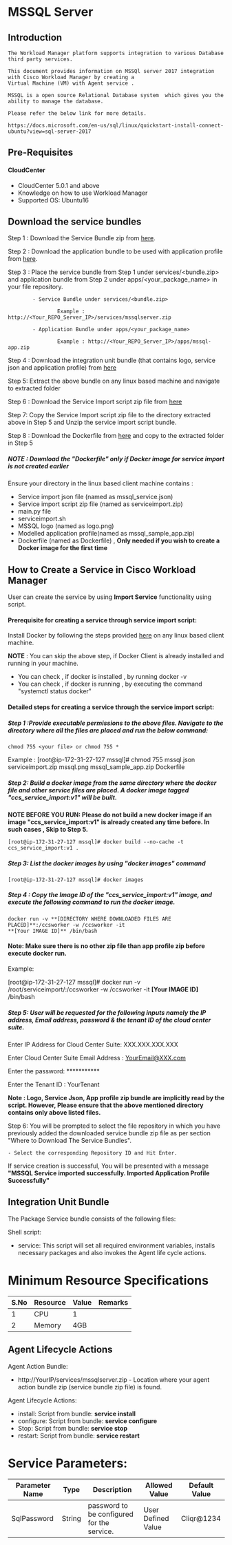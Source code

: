 
# MSSQL Server

## Introduction

    The Workload Manager platform supports integration to various Database third party services.

    This document provides information on MSSQl server 2017 integration with Cisco Workload Manager by creating a 
    Virtual Machine (VM) with Agent service .

    MSSQL is a open source Relational Database system  which gives you the ability to manage the database.

    Please refer the below link for more details.

    https://docs.microsoft.com/en-us/sql/linux/quickstart-install-connect-ubuntu?view=sql-server-2017

## Pre-Requisites
#### CloudCenter
- CloudCenter 5.0.1 and above
- Knowledge on how to use Workload Manager
- Supported OS: Ubuntu16


## Download the service bundles

 Step 1 : Download the Service Bundle zip from [here](https://github.com/datacenter/cloudcentersuite/raw/master/Content/Databases/MSSQL/WorkloadManager/ServiceBundle/mssqlserver.zip). 
   
 Step 2 : Download the application bundle to be used with application profile from [here](https://github.com/datacenter/cloudcentersuite/raw/master/Content/Databases/MSSQL/WorkloadManager/ApplicationProfiles/artifacts/mssql-app.zip).
   
 Step 3 : Place the service bundle from Step 1 under services/<bundle.zip> and application bundle from Step 2 under apps/<your_package_name> in your file repository.
          
            - Service Bundle under services/<bundle.zip>
                    
                    Example : http://<Your_REPO_Server_IP>/services/mssqlserver.zip 
    
            - Application Bundle under apps/<your_package_name>	
            
                    Example : http://<Your_REPO_Server_IP>/apps/mssql-app.zip
   
 Step 4 : Download the integration unit bundle (that contains logo, service json and application profile) from [here](https://github.com/datacenter/cloudcentersuite/raw/master/Content/Databases/MSSQL/WorkloadManager/mssql_iu.zip)
 
 Step 5: Extract the above bundle on any linux based machine and navigate to extracted folder

 Step 6 : Download the Service Import script zip file from [here](https://github.com/datacenter/cloudcentersuite/raw/master/Content/Scripts/serviceimport.zip) 
 
 Step 7: Copy the Service Import script zip file to the directory extracted above in Step 5 and Unzip the service import script bundle.

 Step 8 : Download the Dockerfile from [here](https://github.com/datacenter/cloudcentersuite/raw/master/Content/dockerimages/Dockerfile) and copy to the extracted folder in Step 5
 
 ##### NOTE : Download the "Dockerfile" only if Docker image for service import is not created earlier
   
 Ensure your directory in the linux based client machine contains :

- Service import json file (named as mssql_service.json)
- Service import script zip file (named as serviceimport.zip)
- main.py file
- serviceimport.sh
- MSSQL logo (named as logo.png)
- Modelled application profile(named as mssql_sample_app.zip)
- Dockerfile (named as Dockerfile) , **Only needed if you wish to create a Docker image for the first time**
   
## How to Create a Service in Cisco Workload Manager

User can create the service by using **Import Service** functionality using script.

#### Prerequisite for creating a service through service import script:

Install Docker by following the steps provided [here](https://github.com/datacenter/cloudcentersuite/raw/master/Content/dockerimages/Steps%20for%20Installation%20of%20Docker%20CE%20on%20CentOS7_V2.docx) on any linux based client machine.

**NOTE** : You can skip the above step, if Docker Client is already installed and running in your machine. 
- You can check , if docker is installed , by running docker -v
- You can check , if docker is running , by executing the command "systemctl status docker"
  
#### Detailed steps for creating a service through the service import script:

##### Step 1 :Provide executable permissions to the above files. Navigate to the directory where all the files are placed and run the below command:
   
    chmod 755 <your file> or chmod 755 *
    
    
Example : 
    [root@ip-172-31-27-127 mssql]# chmod 755 mssql.json serviceimport.zip mssql.png mssql_sample_app.zip Dockerfile

##### Step 2: Build a docker image from the same directory where the docker file and other service files are placed. A docker image tagged "ccs_service_import:v1" will be built.

**NOTE BEFORE YOU RUN: Please do not build a new docker image if an image "ccs_service_import:v1" is already created any time before. In such cases , Skip to Step 5.**

    [root@ip-172-31-27-127 mssql]# docker build --no-cache -t ccs_service_import:v1 .

##### Step 3: List the docker images by using "docker images" command

    [root@ip-172-31-27-127 mssql]# docker images

##### Step 4 : Copy the Image ID of the "ccs_service_import:v1" image, and execute the following command to run the docker image.

    docker run -v **[DIRECTORY WHERE DOWNLOADED FILES ARE PLACED]**:/ccsworker -w /ccsworker -it 
    **[Your IMAGE ID]** /bin/bash

#### Note: Make sure there is no other zip file than app profile zip before execute docker run.

Example:  

[root@ip-172-31-27-127 mssql]# docker run -v /root/serviceimport/:/ccsworker -w /ccsworker -it **[Your IMAGE ID]** /bin/bash

##### Step 5: User will be requested for the following inputs namely the IP address, Email address, password & the tenant ID of the cloud center suite.

Enter IP Address for Cloud Center Suite: XXX.XXX.XXX.XXX

Enter Cloud Center Suite Email Address : YourEmail@XXX.com

Enter the password: ***********

Enter the Tenant ID  : YourTenant

**Note : Logo, Service Json, App profile zip bundle are implicitly read by the script. However, Please ensure that the above mentioned directory contains only above listed files.**

Step 6: You will be prompted to select the file repository in which you have previously added the downloaded service bundle zip file as per section "Where to Download The Service Bundles". 

    - Select the corresponding Repository ID and Hit Enter.

If service creation is successful, You will be presented with a message **"MSSQL Service imported successfully. Imported Application Profile Successfully"**

## Integration Unit Bundle

The Package Service bundle consists of the following files:

Shell script:

- service: This script will set all required environment variables, installs necessary packages and also invokes the Agent life cycle actions.

# Minimum Resource Specifications

S.No | Resource   |  Value   | Remarks
---- | ---------- |--------- | ------- 
 1   |  CPU       | 1        |        
 2   |  Memory    | 4GB      |        

## Agent Lifecycle Actions 

Agent Action Bundle: 
 - http://YourIP/services/mssqlserver.zip - Location where your agent action bundle zip (service bundle zip file) is found.
 
Agent Lifecycle Actions:
 - install: Script from bundle: **service install**
 - configure: Script from bundle: **service configure** 
 - Stop: Script from bundle: **service stop**
 - restart: Script from bundle: **service restart**


#  Service Parameters:

| Parameter Name | Type | Description | Allowed Value |Default Value |
| ------ | ------ | ------ |------ | ------ |
| SqlPassword | String | password to be configured for the service. | User Defined Value | Cliqr@1234 |




